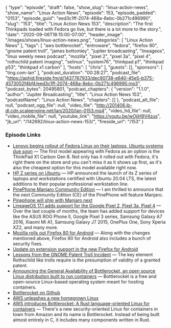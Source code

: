 {
  "type": "episode",
  "draft": false,
  "show_slug": "linux-action-news",
  "show_name": "Linux Action News",
  "episode": 153,
  "episode_padded": "0153",
  "episode_guid": "eed3c1ff-2074-468a-8ebc-0b271c496990",
  "slug": "153",
  "title": "Linux Action News 153",
  "description": "The first Thinkpads loaded with Fedora go live, but there is a lot more to the story.",
  "date": "2020-09-06T18:15:00-07:00",
  "header_image": "/images/shows/linux-action-news.png",
  "categories": [
    "Linux Action News"
  ],
  "tags": [
    "aws bottlerocket",
    "entroware",
    "fedora",
    "firefox 80",
    "gnome patent troll",
    "james bottomley",
    "jupiter broadcasting",
    "lineageos",
    "linux weekly news podcast",
    "mozilla",
    "pixel 2",
    "pixel 3a",
    "pixel 4",
    "rothschild patent imaging",
    "selinux",
    "system76",
    "thinkpad p1",
    "thinkpad p53",
    "thinkpad x1 carbon"
  ],
  "hosts": [
    "chris"
  ],
  "guests": [],
  "sponsors": [
    "ting.com-lan"
  ],
  "podcast_duration": "00:28:27",
  "podcast_file": "https://aphid.fireside.fm/d/1437767933/dec90738-e640-45e5-b375-4573052f4bf4/eed3c1ff-2074-468a-8ebc-0b271c496990.mp3",
  "podcast_bytes": 20495801,
  "podcast_chapters": {
    "version": "1.1.0",
    "author": "Jupiter Broadcasting",
    "title": "Linux Action News 153",
    "podcastName": "Linux Action News",
    "chapters": []
  },
  "podcast_alt_file": null,
  "podcast_ogg_file": null,
  "video_file": "http://201406.jb-dl.cdn.scaleengine.net/lan/2020/lan-0153.mp4",
  "video_hd_file": null,
  "video_mobile_file": null,
  "youtube_link": "https://youtu.be/wOjiH9V4zus",
  "jb_url": "/142692/linux-action-news-153/",
  "fireside_url": "/153"
}


### Episode Links

  * [Lenovo begins rollout of Fedora Linux on their laptops, Ubuntu systems due soon](https://www.gamingonlinux.com/2020/08/lenovo-begins-rollout-of-fedora-linux-on-their-laptops-ubuntu-systems-due-soon "Lenovo begins rollout of Fedora Linux on their laptops, Ubuntu systems due soon") — The first model appearing with Fedora as an option is the ThinkPad X1 Carbon Gen 8. Not only has it rolled out with Fedora, it's right there on the store and you can't miss it as it shows up first, as it's also the cheapest option for this model available right now. 
  * [HP Z series on Ubuntu](https://ubuntu.com/blog/hp-z-series-on-ubuntu-ai-development-on-enterprise-workstations-now-in-your-remote-office "HP Z series on Ubuntu") — HP announced the launch of its Z series of laptops and workstations certified with Ubuntu 20.04 LTS, the latest additions to their popular professional workstation line.
  * [PinePhone Manjaro Community Edition](https://www.pine64.org/2020/08/31/pinephone-manjaro-community-edition/ "PinePhone Manjaro Community Edition") — I am thrilled to announce that the next Community Edition (CE) of the PinePhone will feature Manjaro. 
  * [Pinephone will ship with Manjaro next](https://forum.manjaro.org/t/pinephone-will-ship-with-manjaro-next/18369 "Pinephone will ship with Manjaro next")
  * [LineageOS 17.1 adds support for the Google Pixel 2, Pixel 3a, Pixel 4](https://www.xda-developers.com/lineageos-17-1-adds-support-google-pixel-3a-google-pixel-4-moto-g7-power-play-huawei-p20-lite-p-smart/ "LineageOS 17.1 adds support for the Google Pixel 2, Pixel 3a, Pixel 4") — Over the last couple of months, the team has added support for devices like the ASUS ROG Phone II, Google Pixel 3 series, Samsung Galaxy A7 2016, Xiaomi Mi A1, Samsung Galaxy J7 2015, OnePlus One, Sony Xperia XZ2, and many more.
  * [Mozilla rolls out Firefox 80 for Android](https://www.xda-developers.com/mozilla-rolls-out-firefox-80-android-bringing-back-back-button/ "Mozilla rolls out Firefox 80 for Android") — Along with the changes mentioned above, Firefox 80 for Android also includes a bunch of security fixes. 
  * [Update on extension support in the new Firefox for Android](https://blog.mozilla.org/addons/2020/09/02/update-on-extension-support-in-the-new-firefox-for-android/ "Update on extension support in the new Firefox for Android")
  * [Lessons from the GNOME Patent Troll Incident](https://blog.hansenpartnership.com/lessons-from-the-gnome-patent-troll-incident/ "Lessons from the GNOME Patent Troll Incident") — The key element Rothschild like trolls require is the presumption of validity of a granted patent.
  * [Announcing the General Availability of Bottlerocket, an open source Linux distribution built to run containers](https://aws.amazon.com/blogs/opensource/announcing-the-general-availability-of-bottlerocket-an-open-source-linux-distribution-purpose-built-to-run-containers/ "Announcing the General Availability of Bottlerocket, an open source Linux distribution built to run containers") — Bottlerocket is a free and open-source Linux-based operating system meant for hosting containers.
  * [Bottlerocket on Github](https://github.com/bottlerocket-os/bottlerocket "Bottlerocket on Github")
  * [AWS unleashes a new homegrown Linux](https://www.theregister.com/2020/09/01/aws_bottlerocket_linux_for_containers/ "AWS unleashes a new homegrown Linux")
  * [AWS introduces Bottlerocket: A Rust language-oriented Linux for containers](https://www.zdnet.com/article/aws-introduces-bottlerocket-a-rust-language-oriented-linux-for-containers/ "AWS introduces Bottlerocket: A Rust language-oriented Linux for containers") — There's a new security-oriented Linux for containers in town from Amazon and its name is Bottlerocket. Instead of being built almost entirely in C, it includes many components written in Rust.


